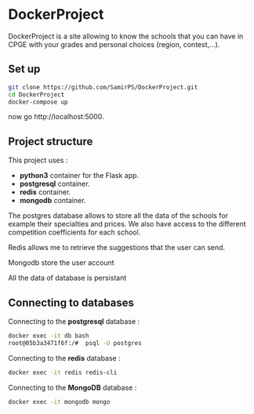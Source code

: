 # DockerProject

DockerProject is a site allowing to know the schools that you can have in CPGE with your grades and personal choices (region, contest,...).

## Set up

```bash
git clone https://github.com/SamirPS/DockerProject.git
cd DockerProject
docker-compose up
```

now go  http://localhost:5000.

## Project structure

This project uses : 
* **python3** container for the  Flask app.
* **postgresql** container. 
* **redis** container. 
* **mongodb** container.

The postgres database allows to store all the data of the schools for example their specialties and prices. We also have access to the different competition coefficients for each school.

Redis  allows me to retrieve the suggestions that the user can send.

Mongodb store the user account

All the data of database is persistant

## Connecting to databases

Connecting to the **postgresql** database :
```bash
docker exec -it db bash
root@05b3a3471f6f:/#  psql -U postgres
```
Connecting to the **redis** database :
```bash
docker exec -it redis redis-cli
```

Connecting to the **MongoDB** database :
```bash
docker exec -it mongodb mongo
```


